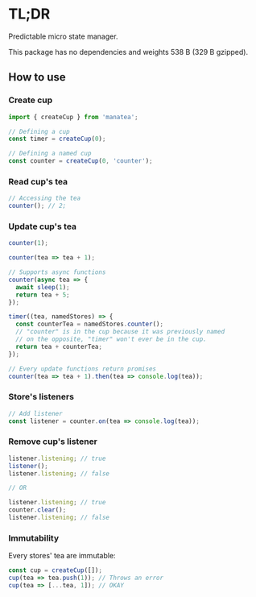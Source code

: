 # TL;DR

Predictable micro state manager.

This package has no dependencies and weights 538 B (329 B gzipped).

## How to use

### Create cup

```js
import { createCup } from 'manatea';

// Defining a cup
const timer = createCup(0);

// Defining a named cup
const counter = createCup(0, 'counter');
```

### Read cup's tea

```js
// Accessing the tea
counter(); // 2;
```

### Update cup's tea

```js
counter(1);

counter(tea => tea + 1);

// Supports async functions
counter(async tea => {
  await sleep(1);
  return tea + 5;
});

timer((tea, namedStores) => {
  const counterTea = namedStores.counter();
  // "counter" is in the cup because it was previously named
  // on the opposite, "timer" won't ever be in the cup.
  return tea + counterTea;
});

// Every update functions return promises
counter(tea => tea + 1).then(tea => console.log(tea));
```

### Store's listeners

```js
// Add listener
const listener = counter.on(tea => console.log(tea));
```

### Remove cup's listener

```js
listener.listening; // true
listener();
listener.listening; // false

// OR

listener.listening; // true
counter.clear();
listener.listening; // false
```

### Immutability

Every stores' tea are immutable:

```js
const cup = createCup([]);
cup(tea => tea.push(1)); // Throws an error
cup(tea => [...tea, 1]); // OKAY
```
